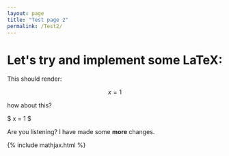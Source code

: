 ```yaml
---
layout: page
title: "Test page 2"
permalink: /Test2/
---
```


# Let's try and implement some LaTeX:

This should render:

$$ x = 1 $$

how about this?

$ x = 1 $

Are you listening? I have made some **more** changes.

{% include mathjax.html %}
